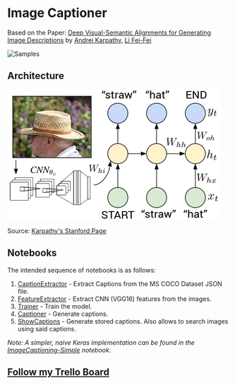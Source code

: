 # Image Captioner

Based on the Paper:
[Deep Visual-Semantic Alignments for Generating Image Descriptions](https://arxiv.org/abs/1412.2306) by
[Andrej Karpathy](https://www.linkedin.com/in/andrej-karpathy-9a650716), [Li Fei-Fei](http://vision.stanford.edu/feifeili/)

![Samples](Outputs/out.png)

## Architecture
![Architecture](Outputs/architecture.png)

Source: [Karpathy's Stanford Page](https://cs.stanford.edu/people/karpathy/)

## Notebooks
The intended sequence of notebooks is as follows:
1. [CaptionExtractor](Notebooks/Extraction/CaptionExtractor.ipynb) - Extract Captions from the MS COCO Dataset JSON file.
2. [FeatureExtractor](Notebooks/Full/FeatureExtractor.ipynb) - Extract CNN (VGG16) features from the images.
3. [Trainer](Notebooks/Full/Trainer.ipynb) - Train the model.
4. [Captioner](Notebooks/Full/Captioner.ipynb) - Generate captions.
5. [ShowCaptions](Notebooks/Full/ShowCaptions.ipynb) - Generate stored captions. Also allows to search images using said captions.

_Note: A simpler, naive Keras implementation can be found in the [ImageCaptioning-Simple](Notebooks/Simple/ImageCaptioning-Simple.ipynb) notebook._

## [Follow my Trello Board](https://trello.com/c/s2vZdvyw/26-automatic-image-caption-generation)
